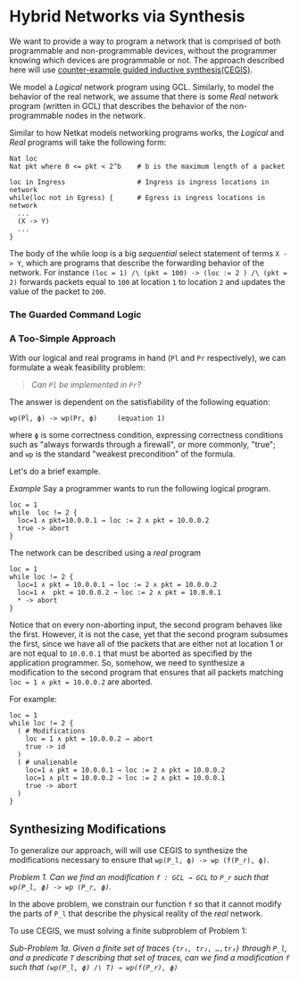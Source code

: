 # Hybrid Networks via Synthesis

We want to provide a way to program a network that is comprised of
both programmable and non-programmable devices, without the programmer
knowing which devices are programmable or not. The approach described
here will use [counter-example guided inductive
synthesis(CEGIS)](https://people.csail.mit.edu/asolar/papers/Solar-Lezama09.pdf).

We model a _Logical_ network program using GCL. Similarly, to model
the behavior of the real network, we assume that there is some _Real_
network program (written in GCL) that describes the behavior of the
non-programmable nodes in the network.

Similar to how Netkat models networking programs works, the _Logical_ and
_Real_ programs will take the following form:

```
Nat loc
Nat pkt where 0 <= pkt < 2^b    # b is the maximum length of a packet

loc in Ingress                  # Ingress is ingress locations in network
while(loc not in Egress) {      # Egress is ingress locations in network
  ...
  (X -> Y) 
  ...
}
```

The body of the while loop is a big _sequential_ select statement of
terms `X -> Y`, which are programs that describe the forwarding
behavior of the network. For instance `(loc = 1) /\ (pkt = 100) ->
(loc := 2 ) /\ (pkt = 2)` forwards packets equal to `100` at location
`1` to location `2` and updates the value of the packet to `200`.

### The Guarded Command Logic



### A Too-Simple Approach

With our logical and real programs in hand (`Pl` and `Pr`
respectively), we can formulate a weak feasibility problem:

> _Can `Pl` be implemented in `Pr`?_

The answer is dependent on the satisfiability of the following equation:

```
wp(Pl, ϕ) -> wp(Pr, ϕ)     (equation 1)
```

where `ϕ` is some correctness condition, expressing correctness
conditions such as "always forwards through a firewall", or more
commonly, "true"; and `wp` is the standard "weakest precondition" of
the formula.

Let's do a brief example.

_Example_ Say a programmer wants to run the following logical program.
```
loc = 1
while  loc != 2 {
  loc=1 ∧ pkt=10.0.0.1 → loc := 2 ∧ pkt = 10.0.0.2
  true -> abort
}
```

The network can be described using a _real_ program
```
loc = 1
while loc != 2 {
  loc=1 ∧ pkt = 10.0.0.1 → loc := 2 ∧ pkt = 10.0.0.2
  loc=1 ∧  pkt = 10.0.0.2 → loc := 2 ∧ pkt = 10.0.0.1
  * -> abort
}
```

Notice that on every non-aborting input, the second program behaves
like the first. However, it is not the case, yet that the second
program subsumes the first, since we have all of the packets that are
either not at location 1 or are not equal to `10.0.0.1` that must be
aborted as specified by the application programmer. So, somehow, we
need to synthesize a modification to the second program that ensures
that all packets matching `loc = 1 ∧ pkt = 10.0.0.2` are aborted.

For example:
```
loc = 1
while loc != 2 {
  ( # Modifications
    loc = 1 ∧ pkt = 10.0.0.2 → abort
	true -> id
  )
  ( # unalienable
    loc=1 ∧ pkt = 10.0.0.1 → loc := 2 ∧ pkt = 10.0.0.2
    loc=1 ∧ plt = 10.0.0.2 → loc := 2 ∧ pkt = 10.0.0.1
    true -> abort
  )
}
```

## Synthesizing Modifications

To generalize our approach, will will use CEGIS to synthesize the
modifications necessary to ensure that `wp(P_l, ϕ) -> wp (f(P_r), ϕ)`.

_Problem 1. Can we find an modification `f : GCL → GCL` to `P_r` such
that `wp(P_l, ϕ) -> wp (P_r, ϕ)`._

In the above problem, we constrain our function `f` so that it cannot
modify the parts of `P_l` that describe the physical reality of the
*real* network.

To use CEGIS, we must solving a finite subproblem of Problem 1: 

*Sub-Problem 1a. Given a finite set of traces `{tr₁, tr₂, …,tr₃}`
through `P_l`, and a predicate `T` describing that set of traces, can
we find a modification `f` such that `(wp(P_l, ϕ) /\ T) → wp(f(P_r), ϕ)`*



